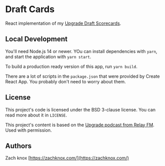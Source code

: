 # Draft Cards

React implementation of my [Upgrade Draft Scorecards](https://zachknox.com/bingo/drafts).

## Local Development

You'll need Node.js 14 or newer. YOu can install dependencies with `yarn`, and start the application with `yarn start`.

To build a production ready version of this app, run `yarn build`.

There are a lot of scripts in the `package.json` that were provided by Create React App. You probably don't need to worry about them.

## License

This project's code is licensed under the BSD 3-clause license. You can read more about it in `LICENSE`.

This project's content is based on the [Upgrade podcast from Relay FM](https://relay.fm/upgrade). Used with permission.

## Authors

Zach knox [https://zachknox.com/](https://zachknox.com/)